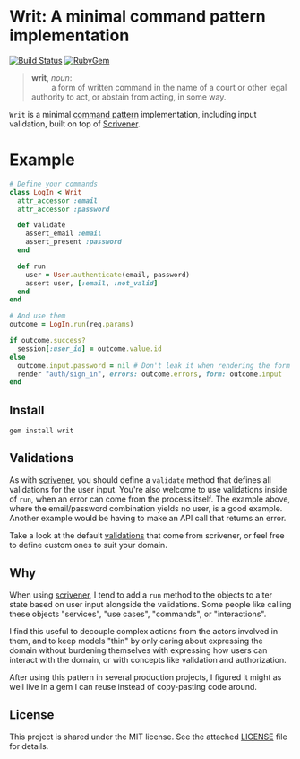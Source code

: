 # Writ: A minimal command pattern implementation

[![Build Status](https://img.shields.io/travis/foca/writ.svg)](https://travis-ci.org/foca/writ) [![RubyGem](https://img.shields.io/gem/v/writ.svg)](https://rubygems.org/gems/writ)

> **writ**, _noun_:<br>
> &nbsp;&nbsp;&nbsp;&nbsp;&nbsp;&nbsp;&nbsp;&nbsp;&nbsp;a form of written command in the name of a court or other legal authority to act, or abstain from acting, in some way.

`Writ` is a minimal [command pattern][pattern] implementation, including input validation, built on top of [Scrivener][scrivener].

[pattern]: http://wiki.c2.com/?CommandPattern
[scrivener]: https://github.com/soveran/scrivener

# Example

``` ruby
# Define your commands
class LogIn < Writ
  attr_accessor :email
  attr_accessor :password

  def validate
    assert_email :email
    assert_present :password
  end

  def run
    user = User.authenticate(email, password)
    assert user, [:email, :not_valid]
  end
end

# And use them
outcome = LogIn.run(req.params)

if outcome.success?
  session[:user_id] = outcome.value.id
else
  outcome.input.password = nil # Don't leak it when rendering the form again
  render "auth/sign_in", errors: outcome.errors, form: outcome.input
end
```

## Install

    gem install writ

## Validations

As with [scrivener][], you should define a `validate` method that defines all validations for the user input. You're also welcome to use validations inside of `run`, when an error can come from the process itself. The example above, where the email/password combination yields no user, is a good example. Another example would be having to make an API call that returns an error.

Take a look at the default [validations](https://github.com/soveran/scrivener#assertions) that come from scrivener, or feel free to define custom ones to suit your domain.

## Why

When using [scrivener][], I tend to add a `run` method to the objects to alter state based on user input alongside the validations. Some people like calling these objects "services", "use cases", "commands", or "interactions".

I find this useful to decouple complex actions from the actors involved in them, and to keep models "thin" by only caring about expressing the domain without burdening themselves with expressing how users can interact with the domain, or with concepts like validation and authorization.

After using this pattern in several production projects, I figured it might as well live in a gem I can reuse instead of copy-pasting code around.

## License

This project is shared under the MIT license. See the attached [LICENSE](./LICENSE) file for details.
